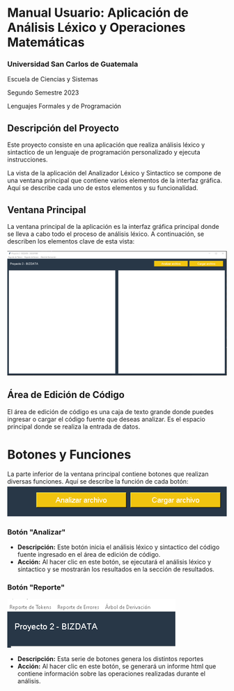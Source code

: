 # Manual Usuario: Aplicación de Análisis Léxico y Operaciones Matemáticas

### Universidad San Carlos de Guatemala
Escuela de Ciencias y Sistemas 

Segundo Semestre 2023

Lenguajes Formales y de Programación
## Descripción del Proyecto
Este proyecto consiste en una aplicación que realiza análisis léxico  y sintactico de un lenguaje de programación personalizado y ejecuta instrucciones.


La vista de la aplicación del Analizador Léxico y Sintactico se compone de una ventana principal que contiene varios elementos de la interfaz gráfica. Aquí se describe cada uno de estos elementos y su funcionalidad.

## Ventana Principal

La ventana principal de la aplicación es la interfaz gráfica principal donde se lleva a cabo todo el proceso de análisis léxico. A continuación, se describen los elementos clave de esta vista:

![Vista Principal](https://github.com/Serrano18/LFP_S2_2023_Proyecto2_202201989/blob/main/Imagenes/Interfaz.png)


## Área de Edición de Código

El área de edición de código es una caja de texto grande donde puedes ingresar o cargar el código fuente que deseas analizar. Es el espacio principal donde se realiza la entrada de datos.


# Botones y Funciones

La parte inferior de la ventana principal contiene botones que realizan diversas funciones. Aquí se describe la función de cada botón:
![Botón Analizar](https://github.com/Serrano18/LFP_S2_2023_Proyecto2_202201989/blob/main/Imagenes/Botones.png)

### Botón "Analizar"

- **Descripción:** Este botón inicia el análisis léxico y sintactico del código fuente ingresado en el área de edición de código.
- **Acción:** Al hacer clic en este botón, se ejecutará el análisis léxico y sintactico y se mostrarán los resultados en la sección de resultados.

### Botón "Reporte"
![Botón Analizar](https://github.com/Serrano18/LFP_S2_2023_Proyecto2_202201989/blob/main/Imagenes/Reportes.png)
- **Descripción:** Esta serie de botones genera los distintos reportes
- **Acción:** Al hacer clic en este botón, se generará un informe html que contiene información sobre las operaciones realizadas durante el análisis.



